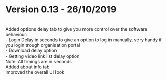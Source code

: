 
<h1>Version 0.13 - 26/10/2019</h1><br>
Added options delay tab to give you more control over the software behaviour:<br>
 - Login Delay in seconds to give an option to log in manually, very handy if you login trough organisation portal<br>
 - Download delay option<br>
 - Getting video link list delay option<br>
   Note: All timings are in seconds<br>
Added about info tab<br>
Improved the overall UI look<br>
